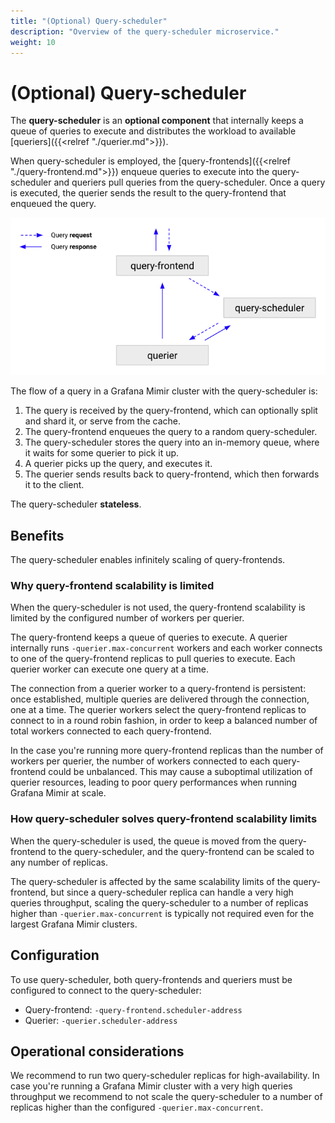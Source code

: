 ```yaml
---
title: "(Optional) Query-scheduler"
description: "Overview of the query-scheduler microservice."
weight: 10
---
```


# (Optional) Query-scheduler

The **query-scheduler** is an **optional component** that internally keeps a queue of queries to execute and distributes the workload to available [queriers]({{<relref "./querier.md">}}).

When query-scheduler is employed, the [query-frontends]({{<relref "./query-frontend.md">}}) enqueue queries to execute into the query-scheduler and queriers pull queries from the query-scheduler. Once a query is executed, the querier sends the result to the query-frontend that enqueued the query.

![Query-scheduler architecture](../images/query-scheduler-architecture.png)

[//]: # "Diagram source at https://docs.google.com/presentation/d/1bHp8_zcoWCYoNU2AhO2lSagQyuIrghkCncViSqn14cU/edit"

The flow of a query in a Grafana Mimir cluster with the query-scheduler is:

1. The query is received by the query-frontend, which can optionally split and shard it, or serve from the cache.
2. The query-frontend enqueues the query to a random query-scheduler.
3. The query-scheduler stores the query into an in-memory queue, where it waits for some querier to pick it up.
4. A querier picks up the query, and executes it.
5. The querier sends results back to query-frontend, which then forwards it to the client.

The query-scheduler **stateless**.

## Benefits

The query-scheduler enables infinitely scaling of query-frontends.

### Why query-frontend scalability is limited

When the query-scheduler is not used, the query-frontend scalability is limited by the configured number of workers per querier.

The query-frontend keeps a queue of queries to execute. A querier internally runs `-querier.max-concurrent` workers and each worker connects to one of the query-frontend replicas to pull queries to execute. Each querier worker can execute one query at a time.

The connection from a querier worker to a query-frontend is persistent: once established, multiple queries are delivered through the connection, one at a time. The querier workers select the query-frontend replicas to connect to in a round robin fashion, in order to keep a balanced number of total workers connected to each query-frontend.

In the case you're running more query-frontend replicas than the number of workers per querier, the number of workers connected to each query-frontend could be unbalanced. This may cause a suboptimal utilization of querier resources, leading to poor query performances when running Grafana Mimir at scale.

### How query-scheduler solves query-frontend scalability limits

When the query-scheduler is used, the queue is moved from the query-frontend to the query-scheduler, and the query-frontend can be scaled to any number of replicas.

The query-scheduler is affected by the same scalability limits of the query-frontend, but since a query-scheduler replica can handle a very high queries throughput, scaling the query-scheduler to a number of replicas higher than `-querier.max-concurrent` is typically not required even for the largest Grafana Mimir clusters.

## Configuration

To use query-scheduler, both query-frontends and queriers must be configured to connect to the query-scheduler:

- Query-frontend: `-query-frontend.scheduler-address`
- Querier: `-querier.scheduler-address`

## Operational considerations

We recommend to run two query-scheduler replicas for high-availability.
In case you're running a Grafana Mimir cluster with a very high queries throughput we recommend to not scale the query-scheduler to a number of replicas higher than the configured `-querier.max-concurrent`.
